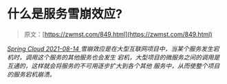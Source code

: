 <!--yml
category: 未分类
date: 0001-01-01 00:00:00
--->

# 什么是服务雪崩效应?

> 原文：[https://zwmst.com/849.html](https://zwmst.com/849.html)

   [ *Spring Cloud* ](https://zwmst.com/spring-cloud)*[ <time datetime="2021-08-14T08:24:36+08:00"> 2021-08-14 </time> ](https://zwmst.com/849.html)  雪崩效应是在大型互联网项目中，当某个服务发生宕机时，调用这个服务的其他服务也会发生 宕机，大型项目的微服务之间的调用是互通的，这样就会将服务的不可用逐步扩大到各个其他 服务中，从而使整个项目的服务宕机崩溃。*